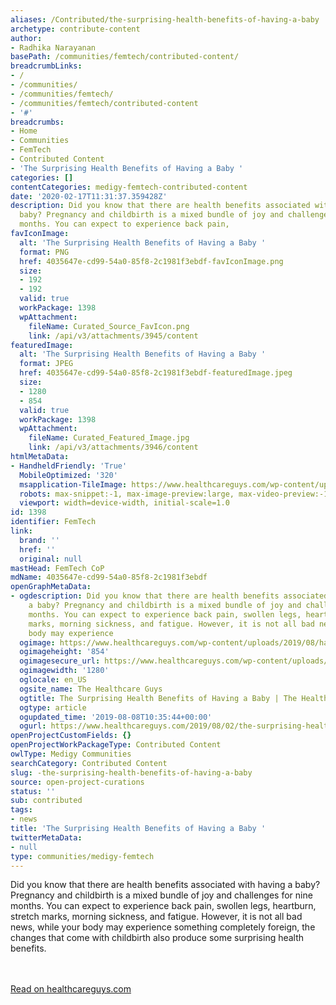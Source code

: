 ```yaml
---
aliases: /Contributed/the-surprising-health-benefits-of-having-a-baby
archetype: contribute-content
author:
- Radhika Narayanan
basePath: /communities/femtech/contributed-content/
breadcrumbLinks:
- /
- /communities/
- /communities/femtech/
- /communities/femtech/contributed-content
- '#'
breadcrumbs:
- Home
- Communities
- FemTech
- Contributed Content
- 'The Surprising Health Benefits of Having a Baby '
categories: []
contentCategories: medigy-femtech-contributed-content
date: '2020-02-17T11:31:37.359428Z'
description: Did you know that there are health benefits associated with having a
  baby? Pregnancy and childbirth is a mixed bundle of joy and challenges for nine
  months. You can expect to experience back pain,
favIconImage:
  alt: 'The Surprising Health Benefits of Having a Baby '
  format: PNG
  href: 4035647e-cd99-54a0-85f8-2c1981f3ebdf-favIconImage.png
  size:
  - 192
  - 192
  valid: true
  workPackage: 1398
  wpAttachment:
    fileName: Curated_Source_FavIcon.png
    link: /api/v3/attachments/3945/content
featuredImage:
  alt: 'The Surprising Health Benefits of Having a Baby '
  format: JPEG
  href: 4035647e-cd99-54a0-85f8-2c1981f3ebdf-featuredImage.jpeg
  size:
  - 1280
  - 854
  valid: true
  workPackage: 1398
  wpAttachment:
    fileName: Curated_Featured_Image.jpg
    link: /api/v3/attachments/3946/content
htmlMetaData:
- HandheldFriendly: 'True'
  MobileOptimized: '320'
  msapplication-TileImage: https://www.healthcareguys.com/wp-content/uploads/2016/06/cropped-favicon-healthcareguys-270x270.png
  robots: max-snippet:-1, max-image-preview:large, max-video-preview:-1
  viewport: width=device-width, initial-scale=1.0
id: 1398
identifier: FemTech
link:
  brand: ''
  href: ''
  original: null
mastHead: FemTech CoP
mdName: 4035647e-cd99-54a0-85f8-2c1981f3ebdf
openGraphMetaData:
- ogdescription: Did you know that there are health benefits associated with having
    a baby? Pregnancy and childbirth is a mixed bundle of joy and challenges for nine
    months. You can expect to experience back pain, swollen legs, heartburn, stretch
    marks, morning sickness, and fatigue. However, it is not all bad news, while your
    body may experience
  ogimage: https://www.healthcareguys.com/wp-content/uploads/2019/08/hands-2568594_1280.jpg
  ogimageheight: '854'
  ogimagesecure_url: https://www.healthcareguys.com/wp-content/uploads/2019/08/hands-2568594_1280.jpg
  ogimagewidth: '1280'
  oglocale: en_US
  ogsite_name: The Healthcare Guys
  ogtitle: The Surprising Health Benefits of Having a Baby | The Healthcare Guys
  ogtype: article
  ogupdated_time: '2019-08-08T10:35:44+00:00'
  ogurl: https://www.healthcareguys.com/2019/08/02/the-surprising-health-benefits-of-having-a-baby/
openProjectCustomFields: {}
openProjectWorkPackageType: Contributed Content
owlType: Medigy Communities
searchCategory: Contributed Content
slug: -the-surprising-health-benefits-of-having-a-baby
source: open-project-curations
status: ''
sub: contributed
tags:
- news
title: 'The Surprising Health Benefits of Having a Baby '
twitterMetaData:
- null
type: communities/medigy-femtech
---
```


Did you know that there are health benefits associated with having a baby? Pregnancy and childbirth is a mixed bundle of joy and challenges for nine months. You can expect to experience back pain, swollen legs, heartburn, stretch marks, morning sickness, and fatigue. However, it is not all bad news, while your body may experience something completely foreign, the changes that come with childbirth also produce some surprising health benefits.

<br><br><a target="_blank" href=https://www.healthcareguys.com/2019/08/02/the-surprising-health-benefits-of-having-a-baby/>Read on healthcareguys.com</a>